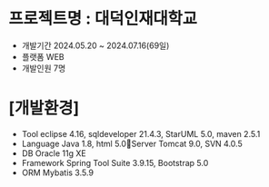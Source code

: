 # 프로젝트명 : 대덕인재대학교

* 개발기간        2024.05.20 ~ 2024.07.16(69일)
* 플랫폼	        WEB
* 개발인원        7명

# [개발환경]
* Tool 	        eclipse 4.16, sqldeveloper 21.4.3, StarUML 5.0, maven 2.5.1
* Language     Java 1.8, html 5.0Server           Tomcat 9.0, SVN 4.0.5
* DB    	        Oracle 11g XE
* Framework   Spring Tool Suite 3.9.15, Bootstrap 5.0
* ORM              Mybatis 3.5.9
